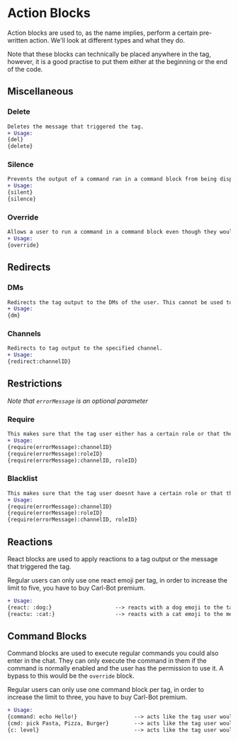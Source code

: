 # Action Blocks

Action blocks are used to, as the name implies, perform a certain pre-written action. We'll look at different types and what they do.

Note that these blocks can technically be placed anywhere in the tag, however, it is a good practise to put them either at the beginning or the end of the code.

## Miscellaneous

### Delete
```diff
Deletes the message that triggered the tag.
+ Usage:
{del}
{delete}
```

### Silence
```diff
Prevents the output of a command ran in a command block from being displayed. (More on command blocks a bit further down...)
+ Usage:
{silent}
{silence}
```

### Override
```diff
Allows a user to run a command in a command block even though they would normally not have the permission to do so (running the command in the chat)
+ Usage:
{override}
```

## Redirects

### DMs
```diff
Redirects the tag output to the DMs of the user. This cannot be used to send DMs to someone who didnt execute the tag.
+ Usage:
{dm}
```

### Channels
```diff
Redirects to tag output to the specified channel.
+ Usage:
{redirect:channelID}
```

## Restrictions

*Note that ``errorMessage`` is an optional parameter*

### Require
```diff
This makes sure that the tag user either has a certain role or that the tag is ran in a specified channel. When supplying channel and role, make sure the channel is the first thing specified. When supplying channel and role, the tag will execute as long as one condition is met.
+ Usage:
{require(errorMessage):channelID}
{require(errorMessage):roleID}
{require(errorMessage):channelID, roleID}
```

### Blacklist
```diff
This makes sure that the tag user doesnt have a certain role or that the tag is NOT ran in a specified channel. When supplying channel and role, make sure the channel is the first thing specified. The tag will only execute when both conditions are not met (meaning the user doesnt have the role and the tag is not run in the channel).
+ Usage:
{require(errorMessage):channelID}
{require(errorMessage):roleID}
{require(errorMessage):channelID, roleID}
```

## Reactions
React blocks are used to apply reactions to a tag output or the message that triggered the tag.

Regular users can only use one react emoji per tag, in order to increase the limit to five, you have to buy Carl-Bot premium.
```diff
+ Usage:
{react: :dog:}                    --> reacts with a dog emoji to the tag output message
{reactu: :cat:}                   --> reacts with a cat emoji to the message that triggered the tag
```

## Command Blocks

Command blocks are used to execute regular commands you could also enter in the chat. They can only execute the command in them if the command is normally enabled and the user has the permission to use it. A bypass to this would be the ``override`` block.

Regular users can only use one command block per tag, in order to increase the limit to three, you have to buy Carl-Bot premium.
```diff
+ Usage:
{command: echo Hello!}                  --> acts like the tag user would put "echo Hello!" as command in the chat
{cmd: pick Pasta, Pizza, Burger}        --> acts like the tag user would put "pick Pasta, Pizza, Burger" as command in the chat
{c: level}                              --> acts like the tag user would put "level" as command in the chat
```